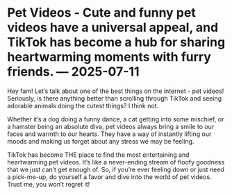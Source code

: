 # Pet Videos - Cute and funny pet videos have a universal appeal, and TikTok has become a hub for sharing heartwarming moments with furry friends. — 2025-07-11

Hey fam! Let’s talk about one of the best things on the internet - pet videos! Seriously, is there anything better than scrolling through TikTok and seeing adorable animals doing the cutest things? I think not.

Whether it’s a dog doing a funny dance, a cat getting into some mischief, or a hamster being an absolute diva, pet videos always bring a smile to our faces and warmth to our hearts. They have a way of instantly lifting our moods and making us forget about any stress we may be feeling.

TikTok has become THE place to find the most entertaining and heartwarming pet videos. It’s like a never-ending stream of floofy goodness that we just can’t get enough of. So, if you’re ever feeling down or just need a pick-me-up, do yourself a favor and dive into the world of pet videos. Trust me, you won’t regret it!